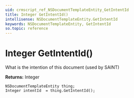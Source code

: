 ```yaml
---
uid: crmscript_ref_NSDocumentTemplateEntity_GetIntentId
title: Integer GetIntentId()
intellisense: NSDocumentTemplateEntity.GetIntentId
keywords: NSDocumentTemplateEntity, GetIntentId
so.topic: reference
---
```


# Integer GetIntentId()

What is the intention of this document (used by SAINT)

**Returns:** Integer

```crmscript
NSDocumentTemplateEntity thing;
Integer intentId  = thing.GetIntentId();
```

